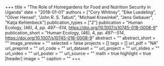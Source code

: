 +++
title = "The Role of Homegardens for Food and Nutrition Security in Uganda"
date = "2018-01-01"
authors = ["Cory Whitney", "Eike Luedeling", "Oilver Hensel", "John R. S. Tabuti", "Michael Krawinkel", "Jens Gebauer", "Katja Kehlenbeck"]
publication_types = ["2"]
publication = "Human Ecology, (46), 4, _pp. 497--514_, https://doi.org/10.1007/s10745-018-0008-9"
publication_short = "Human Ecology, (46), 4, _pp. 497--514_, https://doi.org/10.1007/s10745-018-0008-9"
abstract = ""
abstract_short = ""
image_preview = ""
selected = false
projects = []
tags = []
url_pdf = "NA"
url_preprint = ""
url_code = ""
url_dataset = ""
url_project = ""
url_slides = ""
url_video = ""
url_poster = ""
url_source = ""
math = true
highlight = true
[header]
image = ""
caption = ""
+++
